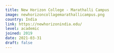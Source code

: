 ```yaml
---
title: New Horizon College - Marathalli Campus
image: newhorizoncollagemarathallicampus.png
country: India
link: https://newhorizonindia.edu/
level: academic
joined: 2019
date: 2021-03-31
draft: false
---
```

